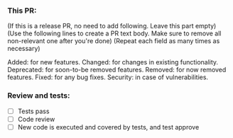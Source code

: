 ### This PR:

(If this is a release PR, no need to add following. Leave this part empty)
(Use the following lines to create a PR text body. Make sure to remove all non-relevant one after you're done)
(Repeat each field as many times as necessary)

Added: for new features.
Changed: for changes in existing functionality.
Deprecated: for soon-to-be removed features.
Removed: for now removed features.
Fixed: for any bug fixes.
Security: in case of vulnerabilities.

### Review and tests: 
- [ ] Tests pass
- [ ] Code review
- [ ] New code is executed and covered by tests, and test approve
